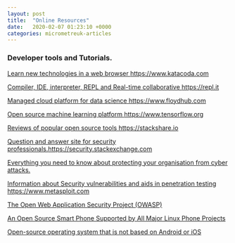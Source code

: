 ```yaml
---
layout: post
title:  "Online Resources"
date:   2020-02-07 01:23:10 +0000
categories: micrometreuk-articles
---
```




### Developer tools and Tutorials.



<a href="https://www.katacoda.com/ " target="_blank"> Learn new technologies in a web browser https://www.katacoda.com</a> 

<a href="https://repl.it" target="_blank"> Compiler, IDE, interpreter, REPL and Real-time collaborative https://repl.it</a>

<a href="https://www.floydhub.com" target="_blank">Managed cloud platform for data science https://www.floydhub.com</a>

<a href="https://www.tensorflow.org/tutorials" target="_blank"> Open source machine learning platform https://www.tensorflow.org</a>

<a href="https://stackshare.io " target="_blank">Reviews of popular open source tools https://stackshare.io</a>

<a href="https://security.stackexchange.com " target="_blank">Question and answer site for security professionals.https://security.stackexchange.com</a>

<a href="https://www.itgovernance.co.uk/what-is-cybersecurity" target="_blank">Everything you need to know about protecting your organisation from cyber attacks.</a>

<a href="https://www.metasploit.com" target="_blank">Information about Security vulnerabilities and aids in penetration testing  https://www.metasploit.com</a>

<a href="https://www.owasp.org " target="_blank"> The Open Web Application Security Project (OWASP)</a>

<a href="https://www.pine64.org/pinephone" target="_blank">An Open Source Smart Phone Supported by All Major Linux Phone Projects</a>

<a href="https://puri.sm/products/librem-5" target="_blank">Open-source operating system that is not based on Android or iOS</a>

